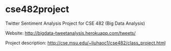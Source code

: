 # cse482project
Twitter Sentiment Analysis Project for CSE 482 (Big Data Analysis)

Website: http://bigdata-tweetanalysis.herokuapp.com/tweets/

Project description: http://cse.msu.edu/~liuhaoc1/cse482/class_project.html
